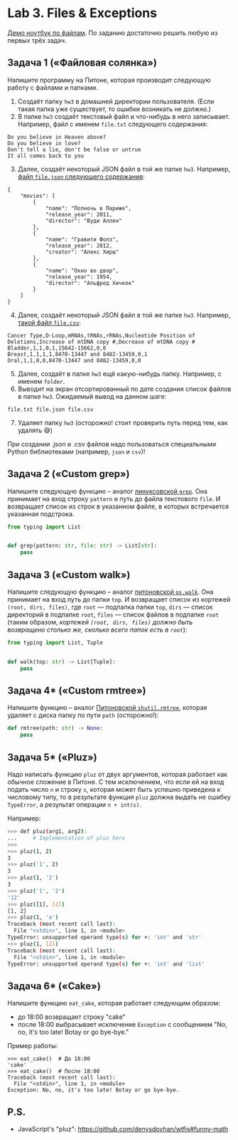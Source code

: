 # Lab 3. Files & Exceptions

[Демо ноутбук по файлам](./demo/Files.ipynb).
По заданию достаточно решить любую из первых трёх задач.


## Задача 1 («Файловая солянка»)

Напишите программу на Питоне, которая производит следующую работу с файлами и папками.

1. Создаёт папку `hw3` в домашней директории пользователя.
(Если такая папка уже существует, то ошибки возникать не должно.)
2. В папке `hw3` создаёт текстовый файл и что-нибудь в него записывает.
Например, файл с именем `file.txt` следующего содержания:
```
Do you believe in Heaven above?
Do you believe in love?
Don't tell a lie, don't be false or untrue
It all comes back to you
```
3. Далее, создаёт некоторый JSON файл в той же папке `hw3`.
Например, [файл `file.json` следующего содержания](./demo/movies.json):
```
{
    "movies": [
        {
            "name": "Полночь в Париже",
            "release_year": 2011,
            "director": "Вуди Аллен"
        },
        {
            "name": "Гравити Фолз",
            "release_year": 2012,
            "creator": "Алекс Хирш"
        },
        {
            "name": "Окно во двор",
            "release_year": 1954,
            "director": "Альфред Хичкок"
        }
    ]
}
```
4. Далее, создаёт некоторый JSON файл в той же папке `hw3`.
Например, [такой файл `file.csv`](https://en.wikipedia.org/wiki/Oncogenomics#Copy\_number\_mutations):
```
Cancer Type,D-Loop,mRNAs,tRNAs,rRNAs,Nucleotide Position of Deletions,Increase of mtDNA copy #,Decrease of mtDNA copy #
Bladder,1,1,0,1,15642-15662,0,0
Breast,1,1,1,1,8470-13447 and 8482-13459,0,1
Oral,1,1,0,0,8470-13447 and 8482-13459,0,0
```
5. Далее, создаёт в папке `hw3` ещё какую-нибудь папку.
Например, с именем `folder`.
6. Выводит на экран отсортированный по дате создания список файлов в папке `hw3`.
Ожидаемый вывод на данном шаге:
```
file.txt file.json file.csv
```
7. Удаляет папку `hw3` (осторожно! стоит проверить путь перед тем, как удалять 😅)

При создании .json и .csv файлов надо пользоваться специальными Python библиотеками (например, `json` и `csv`)!


## Задача 2 («Custom grep»)

Напишите следующую функцию – аналог [линуксовской `grep`](https://man7.org/linux/man-pages/man1/grep.1.html).
Она принимает на вход строку `pattern` и путь до файла текстового `file`.
И возвращает список из строк в указанном файле, в которых встречается указанная подстрока.
```python
from typing import List


def grep(pattern: str, file: str) -> List[str]:
    pass
```


## Задача 3 («Custom walk»)

Напишите следующую функцию – аналог [питоновской `os.walk`](https://docs.python.org/3/library/os.html#os.walk).
Она принимает на вход путь до папки `top`.
И возвращает список из кортежей `(root, dirs, files)`, где `root` — подпапка папки `top`, `dirs` — список директорий в подпапке `root`, `files` — список файлов в подпапке `root` (таким образом, *кортежей `(root, dirs, files)` должно быть возвращено столько же, сколько всего папок есть в `root`*):
```python
from typing import List, Tuple


def walk(top: str) -> List[Tuple]:
    pass
```


## Задача 4* («Custom rmtree»)

Напишите функцию – аналог [Питоновской `shutil.rmtree`](https://docs.python.org/3/library/shutil.html#shutil.rmtree), которая удаляет с диска папку по пути `path` (осторожно!):
```python
def rmtree(path: str) -> None:
    pass
```


## Задача 5* («Pluz»)

Надо написать функцию `pluz` от двух аргументов, которая работает как обычное сложение в Питоне.
С тем исключением, что если ей на вход подать число `n` и строку `s`, которая может быть успешно приведена к числовому типу,
то в результате функция `pluz` должна выдать не ошибку `TypeError`, а результат операции `n + int(s)`.

Например:
```bash
>>> def pluz(arg1, arg2):
...     # Implementation of pluz here
>>>
>>> pluz(1, 2)
3
>>> pluz('1', 2)
3
>>> pluz(1, '2')
3
>>> pluz('1', '2')
'12'
>>> pluz([1], [2])
[1, 2]
>>> pluz(1, 'a')
Traceback (most recent call last):
  File "<stdin>", line 1, in <module>
TypeError: unsupported operand type(s) for +: 'int' and 'str'
>>> pluz(1, [2])
Traceback (most recent call last):
  File "<stdin>", line 1, in <module>
TypeError: unsupported operand type(s) for +: 'int' and 'list'
```


## Задача 6* («Cake»)

Напишите функцию `eat_cake`, которая работает следующим образом:
* до 18:00 возвращает строку "cake"
* после 18:00 выбрасывает исключение `Exception` с сообщением "No, no, it's too late! Botay or go bye-bye."

Пример работы:
```
>>> eat_cake()  # До 18:00
'cake'
>>> eat_cake()  # После 18:00
Traceback (most recent call last):
  File "<stdin>", line 1, in <module>
Exception: No, no, it's too late! Botay or go bye-bye.
```


## P.S.

* JavaScript's "pluz": https://github.com/denysdovhan/wtfjs#funny-math
